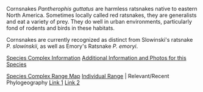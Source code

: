 Cornsnakes *Pantherophis guttatus* are harmless ratsnakes native to eastern North America. Sometimes locally called red ratsnakes, they are generalists and eat a variety of prey. They do well in urban environments, particularly fond of rodents and birds in these habitats.

Cornsnakes are currently recognized as distinct from Slowinski's ratsnake *P. slowinskii*, as well as Emory's Ratsnake *P. emoryi*.

[Species Complex Information](http://snakeevolution.org/guttatuscomplex.html)
[Additional Information and Photos for this Species](http://snakeevolution.org/P_guttatus.html)

[Species Complex Range Map](http://snakeevolution.org/cornrangereduced.jpg) [Individual Range](http://snakeevolution.org/P_guttatus_reduced.jpg) | Relevant/Recent Phylogeography [Link 1](https://edwardamyers.files.wordpress.com/2020/06/myers_et_al_mec_2020.pdf) [Link 2](https://www.researchgate.net/profile/Frank_Burbrink/publication/11018242_Phylogeographic_analysis_of_the_cornsnake_Elaphe_guttata_complex_as_inferred_from_maximum_likelihood_and_Bayesian_analyses/links/5a3d2ec6aca272d294430327/Phylogeographic-analysis-of-the-cornsnake-Elaphe-guttata-complex-as-inferred-from-maximum-likelihood-and-Bayesian-analyses.pdf)

